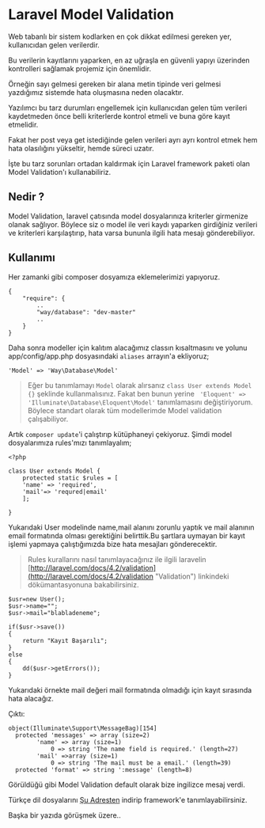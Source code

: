 # Laravel Model Validation #

Web tabanlı bir sistem kodlarken en çok dikkat edilmesi gereken yer, kullanıcıdan gelen verilerdir.

Bu verilerin kayıtlarını yaparken, en az uğraşla en güvenli yapıyı üzerinden kontrolleri sağlamak projemiz için önemlidir.

Örneğin sayı gelmesi gereken bir alana metin tipinde veri gelmesi yazdığımız sistemde hata oluşmasına neden olacaktır.

Yazılımcı bu tarz durumları engellemek için kullanıcıdan gelen tüm verileri kaydetmeden önce belli kriterlerde kontrol etmeli ve buna göre kayıt etmelidir.

Fakat her post veya get istediğinde gelen verileri ayrı ayrı kontrol etmek hem hata olasılığını yükseltir, hemde süreci uzatır.

İşte bu tarz sorunları ortadan kaldırmak için Laravel framework paketi olan Model Validation'ı kullanabiliriz.

## Nedir ? ##

Model Validation, laravel çatısında model dosyalarınıza kriterler girmenize olanak sağlıyor. Böylece siz o model ile veri kaydı yaparken girdiğiniz verileri ve kriterleri karşılaştırıp, hata varsa bununla ilgili hata mesajı gönderebiliyor.


## Kullanımı ##

Her zamanki gibi composer dosyamıza eklemelerimizi yapıyoruz.

	{
	    "require": {
	        ..
	        "way/database": "dev-master"
			..
	    }
	}

Daha sonra modeller için kalıtım alacağımız classın kısaltmasını ve yolunu app/config/app.php dosyasındaki `aliases` arrayın'a ekliyoruz;
 

	'Model' => 'Way\Database\Model'

> Eğer bu tanımlamayı `Model` olarak alırsanız `class User extends Model {}` şeklinde kullanmalısınız. 
>Fakat ben bunun yerine ` 'Eloquent' => 'Illuminate\Database\Eloquent\Model'` tanımlamasını değiştiriyorum. Böylece standart olarak tüm modellerimde Model validation çalışabiliyor.

Artık `composer update`'i çalıştırıp kütüphaneyi çekiyoruz. Şimdi model dosyalarımıza rules'mızı tanımlayalım;
    
    <?php
    
    class User extends Model {
	    protected static $rules = [
	    'name' => 'required',
		'mail'=> 'requred|email'
	    ];
    
    }

Yukarıdaki User modelinde name,mail alanını zorunlu yaptık ve mail alanının  email formatında olması gerektiğini belirttik.Bu şartlara uymayan bir kayıt işlemi yapmaya çalıştığımızda bize hata mesajları gönderecektir.

> Rules kurallarını nasıl tanımlayacağınız ile ilgili laravelin [http://laravel.com/docs/4.2/validation](http://laravel.com/docs/4.2/validation "Validation") linkindeki dökümantasyonuna bakabilirsiniz. 

    $usr=new User();
    $usr->name="";
    $usr->mail="blabladeneme";
    
    if($usr->save())
    {
    	return "Kayıt Başarılı";
    }
    else
    {
    	dd($usr->getErrors());
    }

Yukarıdaki örnekte mail değeri mail formatında olmadığı için kayıt sırasında hata alacağız.

Çıktı:

    object(Illuminate\Support\MessageBag)[154]
      protected 'messages' => array (size=2)
      		'name' => array (size=1)
      			0 => string 'The name field is required.' (length=27)
      		'mail' =>array (size=1)
      			0 => string 'The mail must be a email.' (length=39)
      protected 'format' => string ':message' (length=8)

Görüldüğü gibi Model Validation default olarak bize ingilizce mesaj verdi.

Türkçe dil dosyalarını [Şu Adresten](https://github.com/laravel-tr/Laravel4-lang) indirip framework'e tanımlayabilirsiniz.

Başka bir yazıda görüşmek üzere..